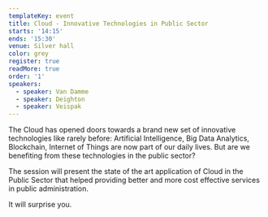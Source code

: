 ```yaml
---
templateKey: event
title: Cloud - Innovative Technologies in Public Sector
starts: '14:15'
ends: '15:30'
venue: Silver hall
color: grey
register: true
readMore: true
order: '1'
speakers:
  - speaker: Van Damme
  - speaker: Deighton
  - speaker: Veispak
---
```

The Cloud has opened doors towards a brand new set of innovative technologies like rarely before: Artificial Intelligence, Big Data Analytics, Blockchain, Internet of Things are now part of our daily lives. But are we benefiting from these technologies in the public sector? 

The session will present the state of the art application of Cloud in the Public Sector that helped providing better and more cost effective services in public administration. 

It will surprise you.
